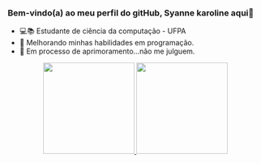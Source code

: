 ### Bem-vindo(a) ao meu perfil do gitHub, Syanne karoline aqui👋

- 💻📚 Estudante de ciência da computação - UFPA
- 🌱 Melhorando minhas habilidades em programação.
- 🧠 Em processo de aprimoramento...não me julguem.

<div align="center">
  <a href="https://github.com/syannekaroline">
  <img height="180em" src="https://github-readme-stats.vercel.app/api?username=syannekaroline&show_icons=true&theme=radical&include_all_commits=true&count_private=true"/>
  <img height="180em" src="https://github-readme-stats.vercel.app/api/top-langs/?username=syannekaroline&layout=compact&langs_count=7&theme=radical"/>
</div>
